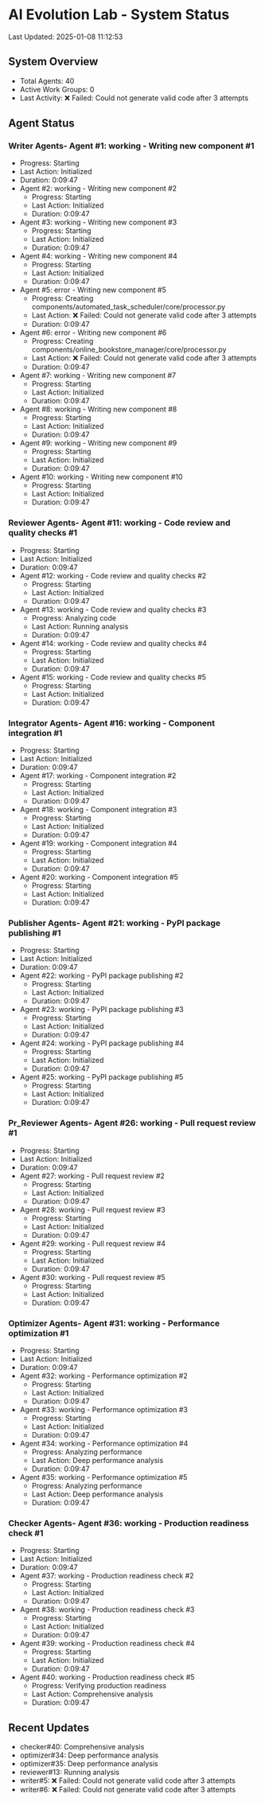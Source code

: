 # AI Evolution Lab - System Status
Last Updated: 2025-01-08 11:12:53

## System Overview
- Total Agents: 40
- Active Work Groups: 0
- Last Activity: ❌ Failed: Could not generate valid code after 3 attempts

## Agent Status

### Writer Agents- Agent #1: working - Writing new component #1
  - Progress: Starting
  - Last Action: Initialized
  - Duration: 0:09:47
- Agent #2: working - Writing new component #2
  - Progress: Starting
  - Last Action: Initialized
  - Duration: 0:09:47
- Agent #3: working - Writing new component #3
  - Progress: Starting
  - Last Action: Initialized
  - Duration: 0:09:47
- Agent #4: working - Writing new component #4
  - Progress: Starting
  - Last Action: Initialized
  - Duration: 0:09:47
- Agent #5: error - Writing new component #5
  - Progress: Creating components/automated_task_scheduler/core/processor.py
  - Last Action: ❌ Failed: Could not generate valid code after 3 attempts
  - Duration: 0:09:47
- Agent #6: error - Writing new component #6
  - Progress: Creating components/online_bookstore_manager/core/processor.py
  - Last Action: ❌ Failed: Could not generate valid code after 3 attempts
  - Duration: 0:09:47
- Agent #7: working - Writing new component #7
  - Progress: Starting
  - Last Action: Initialized
  - Duration: 0:09:47
- Agent #8: working - Writing new component #8
  - Progress: Starting
  - Last Action: Initialized
  - Duration: 0:09:47
- Agent #9: working - Writing new component #9
  - Progress: Starting
  - Last Action: Initialized
  - Duration: 0:09:47
- Agent #10: working - Writing new component #10
  - Progress: Starting
  - Last Action: Initialized
  - Duration: 0:09:47

### Reviewer Agents- Agent #11: working - Code review and quality checks #1
  - Progress: Starting
  - Last Action: Initialized
  - Duration: 0:09:47
- Agent #12: working - Code review and quality checks #2
  - Progress: Starting
  - Last Action: Initialized
  - Duration: 0:09:47
- Agent #13: working - Code review and quality checks #3
  - Progress: Analyzing code
  - Last Action: Running analysis
  - Duration: 0:09:47
- Agent #14: working - Code review and quality checks #4
  - Progress: Starting
  - Last Action: Initialized
  - Duration: 0:09:47
- Agent #15: working - Code review and quality checks #5
  - Progress: Starting
  - Last Action: Initialized
  - Duration: 0:09:47

### Integrator Agents- Agent #16: working - Component integration #1
  - Progress: Starting
  - Last Action: Initialized
  - Duration: 0:09:47
- Agent #17: working - Component integration #2
  - Progress: Starting
  - Last Action: Initialized
  - Duration: 0:09:47
- Agent #18: working - Component integration #3
  - Progress: Starting
  - Last Action: Initialized
  - Duration: 0:09:47
- Agent #19: working - Component integration #4
  - Progress: Starting
  - Last Action: Initialized
  - Duration: 0:09:47
- Agent #20: working - Component integration #5
  - Progress: Starting
  - Last Action: Initialized
  - Duration: 0:09:47

### Publisher Agents- Agent #21: working - PyPI package publishing #1
  - Progress: Starting
  - Last Action: Initialized
  - Duration: 0:09:47
- Agent #22: working - PyPI package publishing #2
  - Progress: Starting
  - Last Action: Initialized
  - Duration: 0:09:47
- Agent #23: working - PyPI package publishing #3
  - Progress: Starting
  - Last Action: Initialized
  - Duration: 0:09:47
- Agent #24: working - PyPI package publishing #4
  - Progress: Starting
  - Last Action: Initialized
  - Duration: 0:09:47
- Agent #25: working - PyPI package publishing #5
  - Progress: Starting
  - Last Action: Initialized
  - Duration: 0:09:47

### Pr_Reviewer Agents- Agent #26: working - Pull request review #1
  - Progress: Starting
  - Last Action: Initialized
  - Duration: 0:09:47
- Agent #27: working - Pull request review #2
  - Progress: Starting
  - Last Action: Initialized
  - Duration: 0:09:47
- Agent #28: working - Pull request review #3
  - Progress: Starting
  - Last Action: Initialized
  - Duration: 0:09:47
- Agent #29: working - Pull request review #4
  - Progress: Starting
  - Last Action: Initialized
  - Duration: 0:09:47
- Agent #30: working - Pull request review #5
  - Progress: Starting
  - Last Action: Initialized
  - Duration: 0:09:47

### Optimizer Agents- Agent #31: working - Performance optimization #1
  - Progress: Starting
  - Last Action: Initialized
  - Duration: 0:09:47
- Agent #32: working - Performance optimization #2
  - Progress: Starting
  - Last Action: Initialized
  - Duration: 0:09:47
- Agent #33: working - Performance optimization #3
  - Progress: Starting
  - Last Action: Initialized
  - Duration: 0:09:47
- Agent #34: working - Performance optimization #4
  - Progress: Analyzing performance
  - Last Action: Deep performance analysis
  - Duration: 0:09:47
- Agent #35: working - Performance optimization #5
  - Progress: Analyzing performance
  - Last Action: Deep performance analysis
  - Duration: 0:09:47

### Checker Agents- Agent #36: working - Production readiness check #1
  - Progress: Starting
  - Last Action: Initialized
  - Duration: 0:09:47
- Agent #37: working - Production readiness check #2
  - Progress: Starting
  - Last Action: Initialized
  - Duration: 0:09:47
- Agent #38: working - Production readiness check #3
  - Progress: Starting
  - Last Action: Initialized
  - Duration: 0:09:47
- Agent #39: working - Production readiness check #4
  - Progress: Starting
  - Last Action: Initialized
  - Duration: 0:09:47
- Agent #40: working - Production readiness check #5
  - Progress: Verifying production readiness
  - Last Action: Comprehensive analysis
  - Duration: 0:09:47


## Recent Updates
- checker#40: Comprehensive analysis
- optimizer#34: Deep performance analysis
- optimizer#35: Deep performance analysis
- reviewer#13: Running analysis
- writer#5: ❌ Failed: Could not generate valid code after 3 attempts
- writer#6: ❌ Failed: Could not generate valid code after 3 attempts
